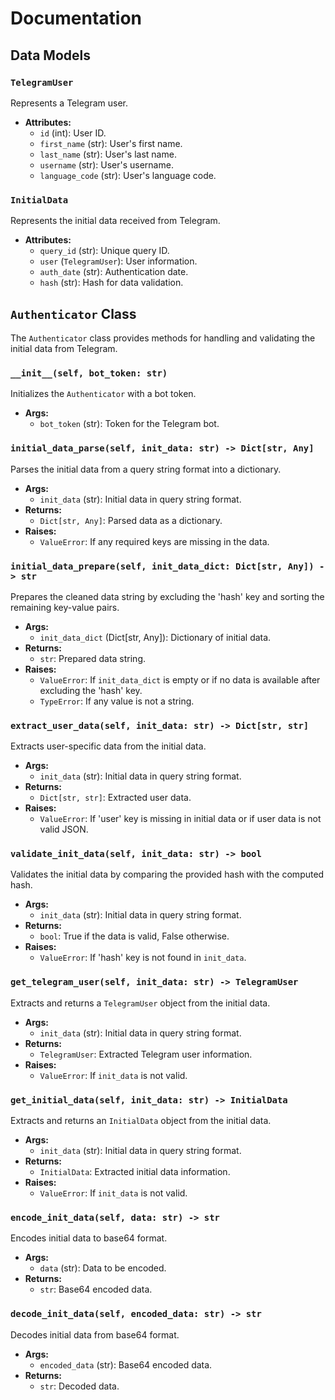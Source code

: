 # Documentation

## Data Models

### `TelegramUser`

Represents a Telegram user.

- **Attributes:**
  - `id` (int): User ID.
  - `first_name` (str): User's first name.
  - `last_name` (str): User's last name.
  - `username` (str): User's username.
  - `language_code` (str): User's language code.

### `InitialData`

Represents the initial data received from Telegram.

- **Attributes:**
  - `query_id` (str): Unique query ID.
  - `user` (`TelegramUser`): User information.
  - `auth_date` (str): Authentication date.
  - `hash` (str): Hash for data validation.

## `Authenticator` Class

The `Authenticator` class provides methods for handling and validating the initial data from Telegram.

### `__init__(self, bot_token: str)`

Initializes the `Authenticator` with a bot token.

- **Args:**
  - `bot_token` (str): Token for the Telegram bot.

### `initial_data_parse(self, init_data: str) -> Dict[str, Any]`

Parses the initial data from a query string format into a dictionary.

- **Args:**
  - `init_data` (str): Initial data in query string format.
- **Returns:**
  - `Dict[str, Any]`: Parsed data as a dictionary.
- **Raises:**
  - `ValueError`: If any required keys are missing in the data.

### `initial_data_prepare(self, init_data_dict: Dict[str, Any]) -> str`

Prepares the cleaned data string by excluding the 'hash' key and sorting the remaining key-value pairs.

- **Args:**
  - `init_data_dict` (Dict[str, Any]): Dictionary of initial data.
- **Returns:**
  - `str`: Prepared data string.
- **Raises:**
  - `ValueError`: If `init_data_dict` is empty or if no data is available after excluding the 'hash' key.
  - `TypeError`: If any value is not a string.

### `extract_user_data(self, init_data: str) -> Dict[str, str]`

Extracts user-specific data from the initial data.

- **Args:**
  - `init_data` (str): Initial data in query string format.
- **Returns:**
  - `Dict[str, str]`: Extracted user data.
- **Raises:**
  - `ValueError`: If 'user' key is missing in initial data or if user data is not valid JSON.

### `validate_init_data(self, init_data: str) -> bool`

Validates the initial data by comparing the provided hash with the computed hash.

- **Args:**
  - `init_data` (str): Initial data in query string format.
- **Returns:**
  - `bool`: True if the data is valid, False otherwise.
- **Raises:**
  - `ValueError`: If 'hash' key is not found in `init_data`.

### `get_telegram_user(self, init_data: str) -> TelegramUser`

Extracts and returns a `TelegramUser` object from the initial data.

- **Args:**
  - `init_data` (str): Initial data in query string format.
- **Returns:**
  - `TelegramUser`: Extracted Telegram user information.
- **Raises:**
  - `ValueError`: If `init_data` is not valid.

### `get_initial_data(self, init_data: str) -> InitialData`

Extracts and returns an `InitialData` object from the initial data.

- **Args:**
  - `init_data` (str): Initial data in query string format.
- **Returns:**
  - `InitialData`: Extracted initial data information.
- **Raises:**
  - `ValueError`: If `init_data` is not valid.

### `encode_init_data(self, data: str) -> str`

Encodes initial data to base64 format.

- **Args:**
  - `data` (str): Data to be encoded.
- **Returns:**
  - `str`: Base64 encoded data.

### `decode_init_data(self, encoded_data: str) -> str`

Decodes initial data from base64 format.

- **Args:**
  - `encoded_data` (str): Base64 encoded data.
- **Returns:**
  - `str`: Decoded data.